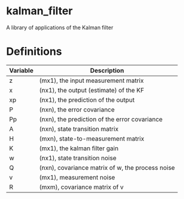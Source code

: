 # kalman_filter
A library of applications of the Kalman filter

# Definitions

| Variable | Description                                 |   
| ---------|-------------------------------------------- | 
| z  |  (mx1), the input measurement matrix              |
| x  |  (nx1), the output (estimate) of the KF           | 
| xp |  (nx1), the prediction of the output              | 
| P  |  (nxn), the error covariance                      |  
| Pp |  (nxn), the prediction of the error covariance    | 
| A  |  (nxn), state transition matrix                   | 
| H  |  (mxn), state-to-measurement matrix               | 
| K  |  (mx1), the kalman filter gain                    |
| w  |  (nx1), state transition noise                    |
| Q  |  (nxn), covariance matrix of w, the process noise | 
| v  |  (mx1), measurement noise                         |  
| R  |  (mxm), covariance matrix of v                    |

